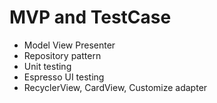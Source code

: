 # MVP and TestCase
- Model View Presenter
- Repository pattern
- Unit testing
- Espresso UI testing
- RecyclerView, CardView, Customize adapter

